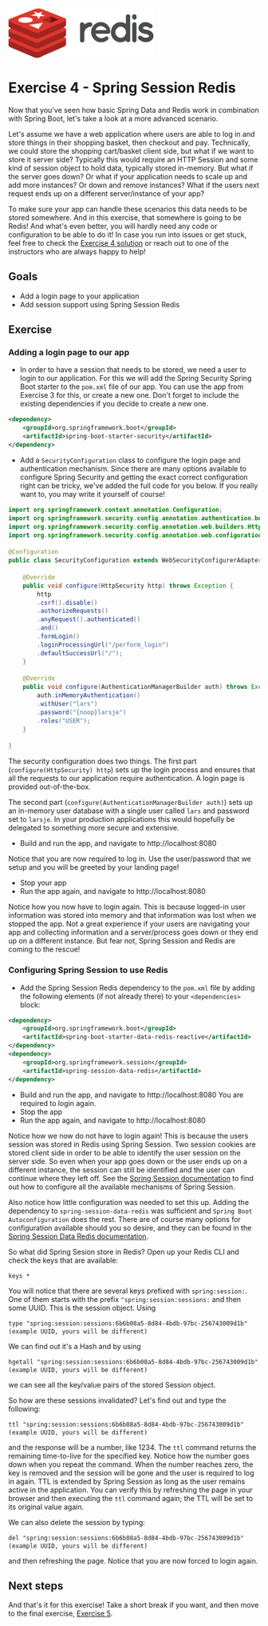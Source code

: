 <img src="../img/redis-logo-full-color-rgb.png" height=100/>

# Exercise 4 - Spring Session Redis
Now that you've seen how basic Spring Data and Redis work in combination with Spring Boot, let's take a look at a more advanced scenario.

 Let's assume we have a web application where users are able to log in and store things in their shopping basket, then checkout and pay. Technically, we could store the shopping cart/basket client side, but what if we want to store it server side? Typically this would require an HTTP Session and some kind of session object to hold data, typically stored in-memory. But what if the server goes down? Or what if your application needs to scale up and add more instances? Or down and remove instances? What if the users next request ends up on a different server/instance of your app? 
 
 To make sure your app can handle these scenarios this data needs to be stored somewhere. And in this exercise, that somewhere is going to be Redis! And what's even better, you will hardly need any code or configuration to be able to do it! In case you run into issues or get stuck, feel free to check the [Exercise 4 solution](exercise-4-solution.md) or reach out to one of the instructors who are always happy to help!

## Goals

* Add a login page to your application
* Add session support using Spring Session Redis

## Exercise

### Adding a login page to our app
* In order to have a session that needs to be stored, we need a user to login to our application. For this we will add the Spring Security Spring Boot starter to the `pom.xml` file of our app. You can use the app from Exercise 3 for this, or create a new one. Don't forget to include the existing dependencies if you decide to create a new one.

```xml
<dependency>
    <groupId>org.springframework.boot</groupId>
    <artifactId>spring-boot-starter-security</artifactId>
</dependency>
```

* Add a `SecurityConfiguration` class to configure the login page and authentication mechanism. Since there are many options available to configure Spring Security and getting the exact correct configuration right can be tricky, we've added the full code for you below. If you really want to, you may write it yourself of course!
```java
import org.springframework.context.annotation.Configuration;
import org.springframework.security.config.annotation.authentication.builders.AuthenticationManagerBuilder;
import org.springframework.security.config.annotation.web.builders.HttpSecurity;
import org.springframework.security.config.annotation.web.configuration.WebSecurityConfigurerAdapter;

@Configuration
public class SecurityConfiguration extends WebSecurityConfigurerAdapter {

    @Override
    public void configure(HttpSecurity http) throws Exception {
        http
        .csrf().disable()
        .authorizeRequests()
        .anyRequest().authenticated()
        .and()
        .formLogin()
        .loginProcessingUrl("/perform_login")
        .defaultSuccessUrl("/");
    }

    @Override
    public void configure(AuthenticationManagerBuilder auth) throws Exception   {
        auth.inMemoryAuthentication()
        .withUser("lars")
        .password("{noop}larsje")
        .roles("USER");
    }

}
```

The security configuration does two things. The first part (`configure(HttpSecurity) http`) sets up the login process and ensures that all the requests to our application require authentication. A login page is provided out-of-the-box. 


The second part (`configure(AuthenticationManagerBuilder auth)`) sets up an in-memory user database with a single user called `lars` and password set to `larsje`. In your production applications this would hopefully be delegated to something more secure and extensive.

* Build and run the app, and navigate to http://localhost:8080

Notice that you are now required to log in. Use the user/password that we setup and you will be greeted by your landing page!

* Stop your app
* Run the app again, and navigate to http://localhost:8080

Notice how you now have to login again. This is because logged-in user information was stored into memory and that information was lost when we stopped the app. Not a great experience if your users are navigating your app and collecting information and a server/process goes down or they end up on a different instance. But fear not, Spring Session and Redis are coming to the rescue!

### Configuring Spring Session to use Redis

* Add the Spring Session Redis dependency to the `pom.xml` file by adding the following elements (if not already there) to your `<dependencies>` block:
```xml
<dependency>
    <groupId>org.springframework.boot</groupId>
    <artifactId>spring-boot-starter-data-redis-reactive</artifactId>
</dependency>
<dependency>
    <groupId>org.springframework.session</groupId>
    <artifactId>spring-session-data-redis</artifactId>
</dependency>
```
* Build and run the app, and navigate to http://localhost:8080 You are required to login again.
* Stop the app
* Run the app again, and navigate to http://localhost:8080

Notice how we now do not have to login again! This is because the users session was stored in Redis using Spring Session. Two session cookies are stored client side in order to be able to identify the user session on the server side. So even when your app goes down or the user ends up on a different instance, the session can still be identified and the user can continue where they left off. See the [Spring Session documentation](https://spring.io/projects/spring-session) to find out how to configure all the available mechanisms of Spring Session.

Also notice how little configuration was needed to set this up. Adding the dependency to `spring-session-data-redis` was sufficient and `Spring Boot Autoconfiguration` does the rest. There are of course many options for configuration available should you so desire, and they can be found in the [Spring Session Data Redis documentation](https://spring.io/projects/spring-session-data-redis).

So what did Spring Sesion store in Redis? Open up your Redis CLI and check the keys that are available:
```
keys *
```

You will notice that there are several keys prefixed with `spring:session:`. One of them starts with the prefix `"spring:session:sessions:` and then some UUID. This is the session object. Using
```
type "spring:session:sessions:6b6b08a5-8d84-4bdb-97bc-256743009d1b" (example UUID, yours will be different)
```
We can find out it's a Hash and by using

```
hgetall "spring:session:sessions:6b6b08a5-8d84-4bdb-97bc-256743009d1b" (example UUID, yours will be different)
```
we can see all the key/value pairs of the stored Session object.

So how are these sessions invalidated? Let's find out and type the following:
```
ttl "spring:session:sessions:6b6b08a5-8d84-4bdb-97bc-256743009d1b" (example UUID, yours will be different)
```
and the response will be a number, like 1234. The `ttl` command returns the remaining time-to-live for the specified key. Notice how the number goes down when you repeat the command. When the number reaches zero, the key is removed and the session will be gone and the user is required to log in again. TTL is extended by Spring Session as long as the user remains active in the application. You can verify this by refreshing the page in your browser and then executing the `ttl` command again; the TTL will be set to its original value again.

We can also delete the session by typing:
```
del "spring:session:sessions:6b6b08a5-8d84-4bdb-97bc-256743009d1b" (example UUID, yours will be different)
```
and then refreshing the page. Notice that you are now forced to login again.

## Next steps

And that's it for this exercise! Take a short break if you want, and then move to the final exercise, [Exercise 5](exercise-5-start.md).